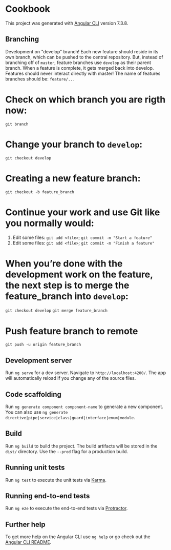 # Cookbook

This project was generated with [Angular CLI](https://github.com/angular/angular-cli) version 7.3.8.

## Branching

Development on "develop" branch!
Each new feature should reside in its own branch, which can be pushed to the central repository. But, instead of branching off of `master`, feature branches use `develop` as their parent branch. When a feature is complete, it gets merged back into develop. 
Features should never interact directly with master!
The name of features branches should be: `feature/...`

# Check on which branch you are rigth now:
`git branch`
# Change your branch to `develop`:
`git checkout develop`
# Creating a new feature branch:
`git checkout -b feature_branch`
# Continue your work and use Git like you normally would:
1) Edit some files:
`git add <file>`;
`git commit -m "Start a feature"`
2) Edit some files:
`git add <file>`;
`git commit -m "Finish a feature"`
# When you’re done with the development work on the feature, the next step is to merge the feature_branch into `develop`:
`git checkout develop`
`git merge feature_branch`
# Push feature branch to remote
`git push -u origin feature_branch`

## Development server

Run `ng serve` for a dev server. Navigate to `http://localhost:4200/`. The app will automatically reload if you change any of the source files.

## Code scaffolding

Run `ng generate component component-name` to generate a new component. You can also use `ng generate directive|pipe|service|class|guard|interface|enum|module`.

## Build

Run `ng build` to build the project. The build artifacts will be stored in the `dist/` directory. Use the `--prod` flag for a production build.

## Running unit tests

Run `ng test` to execute the unit tests via [Karma](https://karma-runner.github.io).

## Running end-to-end tests

Run `ng e2e` to execute the end-to-end tests via [Protractor](http://www.protractortest.org/).

## Further help

To get more help on the Angular CLI use `ng help` or go check out the [Angular CLI README](https://github.com/angular/angular-cli/blob/master/README.md).
